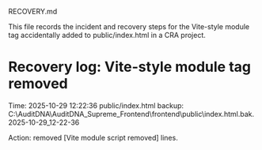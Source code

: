 ﻿RECOVERY.md

This file records the incident and recovery steps for the Vite-style module tag accidentally added to public/index.html in a CRA project.
# Recovery log: Vite-style module tag removed

Time: 2025-10-29 12:22:36
public/index.html backup: C:\AuditDNA\AuditDNA_Supreme_Frontend\frontend\public\index.html.bak.2025-10-29_12-22-36

Action: removed [Vite module script removed] lines.

